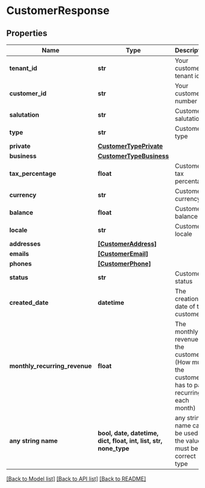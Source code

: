 # CustomerResponse


## Properties
Name | Type | Description | Notes
------------ | ------------- | ------------- | -------------
**tenant_id** | **str** | Your customer tenant id | 
**customer_id** | **str** | Your customer number | 
**salutation** | **str** | Customer salutation | 
**type** | **str** | Customer type | 
**private** | [**CustomerTypePrivate**](CustomerTypePrivate.md) |  | 
**business** | [**CustomerTypeBusiness**](CustomerTypeBusiness.md) |  | 
**tax_percentage** | **float** | Customer tax percentage | 
**currency** | **str** | Customer currency | 
**balance** | **float** | Customer balance | 
**locale** | **str** | Customer locale | 
**addresses** | [**[CustomerAddress]**](CustomerAddress.md) |  | 
**emails** | [**[CustomerEmail]**](CustomerEmail.md) |  | 
**phones** | [**[CustomerPhone]**](CustomerPhone.md) |  | 
**status** | **str** | Customer status | 
**created_date** | **datetime** | The creation date of the customer | 
**monthly_recurring_revenue** | **float** | The monthly revenue of the customer (How much the customer has to pay recurring each month) | 
**any string name** | **bool, date, datetime, dict, float, int, list, str, none_type** | any string name can be used but the value must be the correct type | [optional]

[[Back to Model list]](../README.md#documentation-for-models) [[Back to API list]](../README.md#documentation-for-api-endpoints) [[Back to README]](../README.md)


